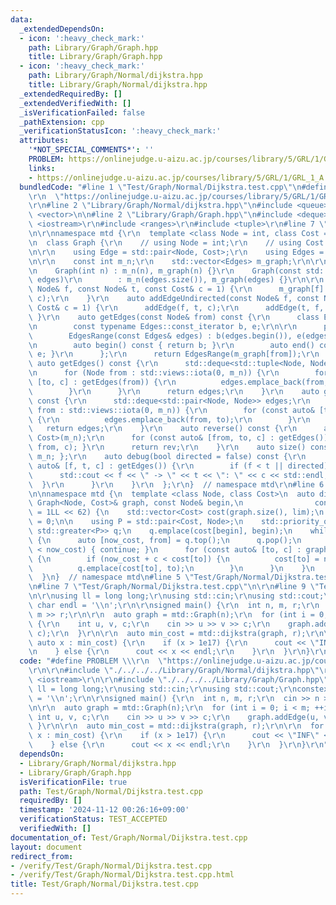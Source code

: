 ```yaml
---
data:
  _extendedDependsOn:
  - icon: ':heavy_check_mark:'
    path: Library/Graph/Graph.hpp
    title: Library/Graph/Graph.hpp
  - icon: ':heavy_check_mark:'
    path: Library/Graph/Normal/dijkstra.hpp
    title: Library/Graph/Normal/dijkstra.hpp
  _extendedRequiredBy: []
  _extendedVerifiedWith: []
  _isVerificationFailed: false
  _pathExtension: cpp
  _verificationStatusIcon: ':heavy_check_mark:'
  attributes:
    '*NOT_SPECIAL_COMMENTS*': ''
    PROBLEM: https://onlinejudge.u-aizu.ac.jp/courses/library/5/GRL/1/GRL_1_A
    links:
    - https://onlinejudge.u-aizu.ac.jp/courses/library/5/GRL/1/GRL_1_A
  bundledCode: "#line 1 \"Test/Graph/Normal/Dijkstra.test.cpp\"\n#define PROBLEM \\\
    \r\n  \"https://onlinejudge.u-aizu.ac.jp/courses/library/5/GRL/1/GRL_1_A\"\r\n\
    \r\n#line 2 \"Library/Graph/Normal/dijkstra.hpp\"\n#include <queue>\n#include\
    \ <vector>\n\n#line 2 \"Library/Graph/Graph.hpp\"\n#include <deque>\r\n#include\
    \ <iostream>\r\n#include <ranges>\r\n#include <tuple>\r\n#line 7 \"Library/Graph/Graph.hpp\"\
    \n\r\nnamespace mtd {\r\n  template <class Node = int, class Cost = long long>\r\
    \n  class Graph {\r\n    // using Node = int;\r\n    // using Cost = long long;\r\
    \n\r\n    using Edge = std::pair<Node, Cost>;\r\n    using Edges = std::vector<Edge>;\r\
    \n\r\n    const int m_n;\r\n    std::vector<Edges> m_graph;\r\n\r\n  public:\r\
    \n    Graph(int n) : m_n(n), m_graph(n) {}\r\n    Graph(const std::vector<Edges>&\
    \ edges)\r\n        : m_n(edges.size()), m_graph(edges) {}\r\n\r\n    auto addEdge(const\
    \ Node& f, const Node& t, const Cost& c = 1) {\r\n      m_graph[f].emplace_back(t,\
    \ c);\r\n    }\r\n    auto addEdgeUndirected(const Node& f, const Node& t, const\
    \ Cost& c = 1) {\r\n      addEdge(f, t, c);\r\n      addEdge(t, f, c);\r\n   \
    \ }\r\n    auto getEdges(const Node& from) const {\r\n      class EdgesRange {\r\
    \n        const typename Edges::const_iterator b, e;\r\n\r\n      public:\r\n\
    \        EdgesRange(const Edges& edges) : b(edges.begin()), e(edges.end()) {}\r\
    \n        auto begin() const { return b; }\r\n        auto end() const { return\
    \ e; }\r\n      };\r\n      return EdgesRange(m_graph[from]);\r\n    }\r\n   \
    \ auto getEdges() const {\r\n      std::deque<std::tuple<Node, Node, Cost>> edges;\r\
    \n      for (Node from : std::views::iota(0, m_n)) {\r\n        for (const auto&\
    \ [to, c] : getEdges(from)) {\r\n          edges.emplace_back(from, to, c);\r\n\
    \        }\r\n      }\r\n      return edges;\r\n    }\r\n    auto getEdgesExcludeCost()\
    \ const {\r\n      std::deque<std::pair<Node, Node>> edges;\r\n      for (Node\
    \ from : std::views::iota(0, m_n)) {\r\n        for (const auto& [to, _] : getEdges(from))\
    \ {\r\n          edges.emplace_back(from, to);\r\n        }\r\n      }\r\n   \
    \   return edges;\r\n    }\r\n    auto reverse() const {\r\n      auto rev = Graph<Node,\
    \ Cost>(m_n);\r\n      for (const auto& [from, to, c] : getEdges()) { rev.addEdge(to,\
    \ from, c); }\r\n      return rev;\r\n    }\r\n    auto size() const { return\
    \ m_n; };\r\n    auto debug(bool directed = false) const {\r\n      for (const\
    \ auto& [f, t, c] : getEdges()) {\r\n        if (f < t || directed) {\r\n    \
    \      std::cout << f << \" -> \" << t << \": \" << c << std::endl;\r\n      \
    \  }\r\n      }\r\n    }\r\n  };\r\n}  // namespace mtd\r\n#line 6 \"Library/Graph/Normal/dijkstra.hpp\"\
    \n\nnamespace mtd {\n  template <class Node, class Cost>\n  auto dijkstra(const\
    \ Graph<Node, Cost>& graph, const Node& begin,\n                const Cost& lim\
    \ = 1LL << 62) {\n    std::vector<Cost> cost(graph.size(), lim);\n    cost[begin]\
    \ = 0;\n\n    using P = std::pair<Cost, Node>;\n    std::priority_queue<P, std::vector<P>,\
    \ std::greater<P>> q;\n    q.emplace(cost[begin], begin);\n    while (!q.empty())\
    \ {\n      auto [now_cost, from] = q.top();\n      q.pop();\n      if (cost[from]\
    \ < now_cost) { continue; }\n      for (const auto& [to, c] : graph.getEdges(from))\
    \ {\n        if (now_cost + c < cost[to]) {\n          cost[to] = now_cost + c;\n\
    \          q.emplace(cost[to], to);\n        }\n      }\n    }\n    return cost;\n\
    \  }\n}  // namespace mtd\n#line 5 \"Test/Graph/Normal/Dijkstra.test.cpp\"\n\r\
    \n#line 7 \"Test/Graph/Normal/Dijkstra.test.cpp\"\n\r\n#line 9 \"Test/Graph/Normal/Dijkstra.test.cpp\"\
    \n\r\nusing ll = long long;\r\nusing std::cin;\r\nusing std::cout;\r\nconstexpr\
    \ char endl = '\\n';\r\n\r\nsigned main() {\r\n  int n, m, r;\r\n  cin >> n >>\
    \ m >> r;\r\n\r\n  auto graph = mtd::Graph(n);\r\n  for (int i = 0; i < m; ++i)\
    \ {\r\n    int u, v, c;\r\n    cin >> u >> v >> c;\r\n    graph.addEdge(u, v,\
    \ c);\r\n  }\r\n\r\n  auto min_cost = mtd::dijkstra(graph, r);\r\n\r\n  for (const\
    \ auto x : min_cost) {\r\n    if (x > 1e17) {\r\n      cout << \"INF\" << endl;\r\
    \n    } else {\r\n      cout << x << endl;\r\n    }\r\n  }\r\n}\r\n"
  code: "#define PROBLEM \\\r\n  \"https://onlinejudge.u-aizu.ac.jp/courses/library/5/GRL/1/GRL_1_A\"\
    \r\n\r\n#include \"./../../../Library/Graph/Normal/dijkstra.hpp\"\r\n\r\n#include\
    \ <iostream>\r\n\r\n#include \"./../../../Library/Graph/Graph.hpp\"\r\n\r\nusing\
    \ ll = long long;\r\nusing std::cin;\r\nusing std::cout;\r\nconstexpr char endl\
    \ = '\\n';\r\n\r\nsigned main() {\r\n  int n, m, r;\r\n  cin >> n >> m >> r;\r\
    \n\r\n  auto graph = mtd::Graph(n);\r\n  for (int i = 0; i < m; ++i) {\r\n   \
    \ int u, v, c;\r\n    cin >> u >> v >> c;\r\n    graph.addEdge(u, v, c);\r\n \
    \ }\r\n\r\n  auto min_cost = mtd::dijkstra(graph, r);\r\n\r\n  for (const auto\
    \ x : min_cost) {\r\n    if (x > 1e17) {\r\n      cout << \"INF\" << endl;\r\n\
    \    } else {\r\n      cout << x << endl;\r\n    }\r\n  }\r\n}\r\n"
  dependsOn:
  - Library/Graph/Normal/dijkstra.hpp
  - Library/Graph/Graph.hpp
  isVerificationFile: true
  path: Test/Graph/Normal/Dijkstra.test.cpp
  requiredBy: []
  timestamp: '2024-11-12 00:26:16+09:00'
  verificationStatus: TEST_ACCEPTED
  verifiedWith: []
documentation_of: Test/Graph/Normal/Dijkstra.test.cpp
layout: document
redirect_from:
- /verify/Test/Graph/Normal/Dijkstra.test.cpp
- /verify/Test/Graph/Normal/Dijkstra.test.cpp.html
title: Test/Graph/Normal/Dijkstra.test.cpp
---
```

